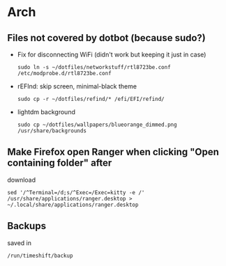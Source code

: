 # Arch

## Files not covered by dotbot (because sudo?)
* Fix for disconnecting WiFi (didn't work but keeping it just in case)
    ```
    sudo ln -s ~/dotfiles/networkstuff/rtl8723be.conf /etc/modprobe.d/rtl8723be.conf
    ```
* rEFInd: skip screen, minimal-black theme
    ```
    sudo cp -r ~/dotfiles/refind/* /efi/EFI/refind/
    ```
* lightdm background
    ```
    sudo cp ~/dotfiles/wallpapers/blueorange_dimmed.png /usr/share/backgrounds
    ```

## Make Firefox open Ranger when clicking "Open containing folder" after
download

```
sed '/^Terminal=/d;s/^Exec=/Exec=kitty -e /' /usr/share/applications/ranger.desktop > ~/.local/share/applications/ranger.desktop
```

## Backups

saved in 

```
/run/timeshift/backup
```
